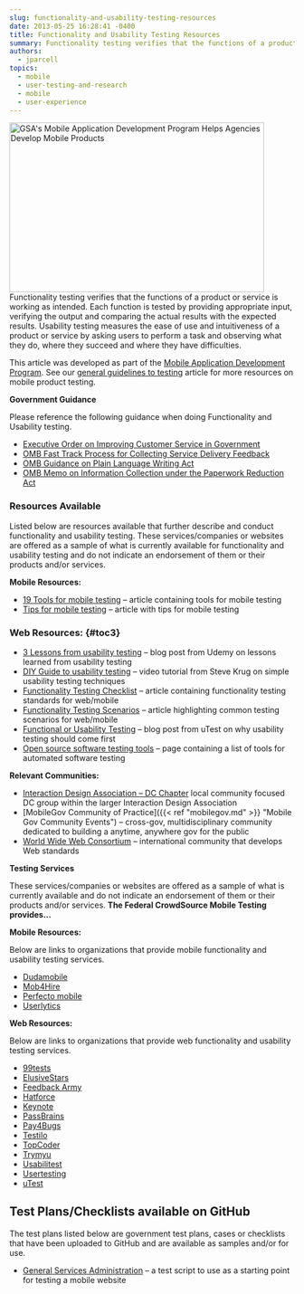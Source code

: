 ```yaml
---
slug: functionality-and-usability-testing-resources
date: 2013-05-25 16:28:41 -0400
title: Functionality and Usability Testing Resources
summary: Functionality testing verifies that the functions of a product or service is working as intended. Each function is tested by providing appropriate input, verifying the output and comparing the actual results with the expected results. Usability testing measures the ease of use and intuitiveness of a product or service by asking users to perform a
authors:
  - jparcell
topics:
  - mobile
  - user-testing-and-research
  - mobile
  - user-experience
---
```


[<img class="alignright  wp-image-97002" alt="GSA's Mobile Application Development Program Helps Agencies Develop Mobile Products" src="https://s3.amazonaws.com/digitalgov/_legacy-img/2013/11/Mobile-app-description1.jpg" width="450" height="300" />](https://s3.amazonaws.com/digitalgov/_legacy-img/2013/11/Mobile-app-description1.jpg)Functionality testing verifies that the functions of a product or service is working as intended. Each function is tested by providing appropriate input, verifying the output and comparing the actual results with the expected results. Usability testing measures the ease of use and intuitiveness of a product or service by asking users to perform a task and observing what they do, where they succeed and where they have difficulties.

This article was developed as part of the [Mobile Application Development Program](https://digital.gov/resources/mobile-application-development-program/ "Mobile Application Development Program"). See our [general guidelines to testing](https://digital.gov/2013/08/22/mobile-product-testing-guidelines/ "Mobile Product Testing Guidelines and Resources") article for more resources on mobile product testing.

<a name="Government Guidance"></a>**Government Guidance**

Please reference the following guidance when doing Functionality and Usability testing.

  * <a href="http://www.whitehouse.gov/sites/default/files/omb/memoranda/2011/m11-24.pdf" rel="nofollow">Executive Order on Improving Customer Service in Government</a>
  * <a href="http://www.whitehouse.gov/sites/default/files/omb/assets/inforeg/PRAPrimer_04072010.pdf" rel="nofollow">OMB Fast Track Process for Collecting Service Delivery Feedback</a>
  * <a href="http://www.whitehouse.gov/sites/default/files/omb/memoranda/2011/m11-15.pdf" rel="nofollow">OMB Guidance on Plain Language Writing Act</a>
  * <a href="http://www.whitehouse.gov/sites/default/files/omb/assets/inforeg/PRAPrimer_04072010.pdf" rel="nofollow">OMB Memo on Information Collection under the Paperwork Reduction Act</a>

### <a name="x-Resources Available"></a>Resources Available

Listed below are resources available that further describe and conduct functionality and usability testing. These services/companies or websites are offered as a sample of what is currently available for functionality and usability testing and do not indicate an endorsement of them or their products and/or services.

**Mobile Resources:**

  * <a href="http://www.practicalecommerce.com/articles/3883-19-Tools-to-Test-your-Site-for-Mobile-Devices" rel="nofollow">19 Tools for mobile testing</a> &#8211; article containing tools for mobile testing
  * <a href="http://uxmag.com/articles/eight-lessons-in-mobile-usability-testing" rel="nofollow">Tips for mobile testing</a> &#8211; article with tips for mobile testing

### <a name="x-Resources Available-Web Resources:"></a>Web Resources: {#toc3}

  * <a href="https://www.udemy.com/blog/web-usability-testing/#webusabilityfindings" rel="nofollow">3 Lessons from usability testing</a> &#8211; blog post from Udemy on lessons learned from usability testing
  * <a href="http://www.peachpit.com/promotions/promotion.aspx?promo=137602" rel="nofollow">DIY Guide to usability testing</a> &#8211; video tutorial from Steve Krug on simple usability testing techniques
  * <a href="http://www.testinggeek.com/web-application-functional-testing-checklist" rel="nofollow">Functionality Testing Checklist</a> &#8211; article containing functionality testing standards for web/mobile
  * <a href="http://www.softwaretestinghelp.com/sample-test-cases-testing-web-desktop-applications/" rel="nofollow">Functionality Testing Scenarios</a> &#8211; article highlighting common testing scenarios for web/mobile
  * <a href="http://blog.utest.com/which-comes-first-functional-or-usability-testing/2013/02/" rel="nofollow">Functional or Usability Testing</a> &#8211; blog post from uTest on why usability testing should come first
  * <a href="http://www.opensourcetesting.org/functional.php" rel="nofollow">Open source software testing tools</a> &#8211; page containing a list of tools for automated software testing

**Relevant Communities:**

  * <a href="http://ixdadc.ning.com/" rel="nofollow">Interaction Design Association &#8211; DC Chapter</a> local community focused DC group within the larger Interaction Design Association
  * [MobileGov Community of Practice]({{< ref "mobilegov.md" >}} "Mobile Gov Community Events") &#8211; cross-gov, multidisciplinary community dedicated to building a anytime, anywhere gov for the public
  * <a href="http://www.w3.org/" rel="nofollow">World Wide Web Consortium</a> &#8211; international community that develops Web standards

**Testing Services**

These services/companies or websites are offered as a sample of what is currently available and do not indicate an endorsement of them or their products and/or services. **The Federal CrowdSource Mobile Testing provides&#8230;**

**Mobile Resources:**

Below are links to organizations that provide mobile functionality and usability testing services.

  * <a href="http://m.dudamobile.com/site/dm/about#2805" rel="nofollow">Dudamobile</a>
  * <a href="http://www.mob4hire.com/" rel="nofollow">Mob4Hire</a>
  * <a href="http://www.perfectomobile.com/" rel="nofollow">Perfecto mobile</a>
  * <a href="http://www.userlytics.com/blog/mobile-app-usability-testing-remote-users" rel="nofollow">Userlytics</a>

**Web Resources:**

Below are links to organizations that provide web functionality and usability testing services.

  * <a href="http://99tests.com/" rel="nofollow">99tests</a>
  * <a href="https://www.elusivestars.com/" rel="nofollow">ElusiveStars</a>
  * <a href="http://feedbackarmy.com/" rel="nofollow">Feedback Army</a>
  * <a href="https://www.hatforce.com/" rel="nofollow">Hatforce</a>
  * <a href="http://www.keynote.com/" rel="nofollow">Keynote</a>
  * <a href="http://www.passbrains.com/" rel="nofollow">PassBrains</a>
  * <a href="https://www.pay4bugs.com/" rel="nofollow">Pay4Bugs</a>
  * <a href="http://testlio.com/" rel="nofollow">Testilo</a>
  * <a href="http://www.topcoder.com/" rel="nofollow">TopCoder</a>
  * <a href="http://www.trymyui.com/" rel="nofollow">Trymyu</a>
  * <a href="http://www.usabilitest.com/" rel="nofollow">Usabilitest</a>
  * <a href="http://www.usertesting.com/" rel="nofollow">Usertesting</a>
  * <a href="http://www.utest.com/" rel="nofollow">uTest</a>

##

## <a name="x-Test Plans/Checklists available on GitHub"></a>Test Plans/Checklists available on GitHub

The test plans listed below are government test plans, cases or checklists that have been uploaded to GitHub and are available as samples and/or for use.

  * <a href="https://github.com/GSA/Mobile-Web-Manual-Testing-Script" rel="nofollow">General Services Administration</a> &#8211; a test script to use as a starting point for testing a mobile website
